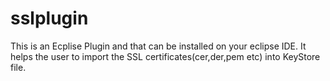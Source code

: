 # sslplugin
This is an Ecplise Plugin and that can be installed on your eclipse IDE.
It helps the user to import the SSL certificates(cer,der,pem etc) into KeyStore file.
